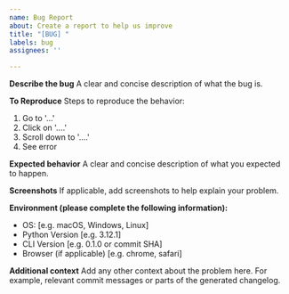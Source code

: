 ```yaml
---
name: Bug Report
about: Create a report to help us improve
title: "[BUG] "
labels: bug
assignees: ''

---
```


**Describe the bug**
A clear and concise description of what the bug is.

**To Reproduce**
Steps to reproduce the behavior:
1. Go to '...'
2. Click on '....'
3. Scroll down to '....'
4. See error

**Expected behavior**
A clear and concise description of what you expected to happen.

**Screenshots**
If applicable, add screenshots to help explain your problem.

**Environment (please complete the following information):**
 - OS: [e.g. macOS, Windows, Linux]
 - Python Version [e.g. 3.12.1]
 - CLI Version [e.g. 0.1.0 or commit SHA]
 - Browser (if applicable) [e.g. chrome, safari]

**Additional context**
Add any other context about the problem here.
For example, relevant commit messages or parts of the generated changelog.
